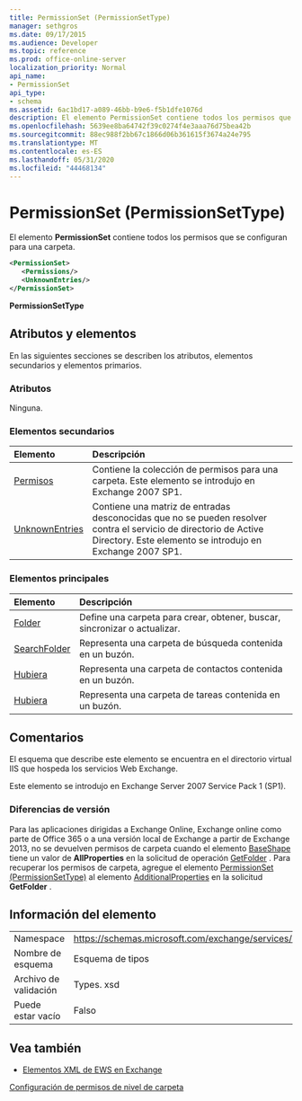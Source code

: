```yaml
---
title: PermissionSet (PermissionSetType)
manager: sethgros
ms.date: 09/17/2015
ms.audience: Developer
ms.topic: reference
ms.prod: office-online-server
localization_priority: Normal
api_name:
- PermissionSet
api_type:
- schema
ms.assetid: 6ac1bd17-a089-46bb-b9e6-f5b1dfe1076d
description: El elemento PermissionSet contiene todos los permisos que se configuran para una carpeta.
ms.openlocfilehash: 5639ee8ba64742f39c0274f4e3aaa76d75bea42b
ms.sourcegitcommit: 88ec988f2bb67c1866d06b361615f3674a24e795
ms.translationtype: MT
ms.contentlocale: es-ES
ms.lasthandoff: 05/31/2020
ms.locfileid: "44468134"
---
```

# <a name="permissionset-permissionsettype"></a>PermissionSet (PermissionSetType)

El elemento **PermissionSet** contiene todos los permisos que se configuran para una carpeta. 
  
```XML
<PermissionSet>
   <Permissions/>
   <UnknownEntries/>
</PermissionSet>
```

 **PermissionSetType**
## <a name="attributes-and-elements"></a>Atributos y elementos

En las siguientes secciones se describen los atributos, elementos secundarios y elementos primarios.
  
### <a name="attributes"></a>Atributos

Ninguna.
  
### <a name="child-elements"></a>Elementos secundarios

|**Elemento**|**Descripción**|
|:-----|:-----|
|[Permisos](permissions.md) <br/> |Contiene la colección de permisos para una carpeta. Este elemento se introdujo en Exchange 2007 SP1.  <br/> |
|[UnknownEntries](unknownentries.md) <br/> |Contiene una matriz de entradas desconocidas que no se pueden resolver contra el servicio de directorio de Active Directory. Este elemento se introdujo en Exchange 2007 SP1.  <br/> |
   
### <a name="parent-elements"></a>Elementos principales

|**Elemento**|**Descripción**|
|:-----|:-----|
|[Folder](folder.md) <br/> |Define una carpeta para crear, obtener, buscar, sincronizar o actualizar.  <br/> |
|[SearchFolder](searchfolder.md) <br/> |Representa una carpeta de búsqueda contenida en un buzón.  <br/> |
|[Hubiera](contactsfolder.md) <br/> |Representa una carpeta de contactos contenida en un buzón.  <br/> |
|[Hubiera](tasksfolder.md) <br/> |Representa una carpeta de tareas contenida en un buzón.  <br/> |
   
## <a name="remarks"></a>Comentarios

El esquema que describe este elemento se encuentra en el directorio virtual IIS que hospeda los servicios Web Exchange.
  
Este elemento se introdujo en Exchange Server 2007 Service Pack 1 (SP1).
  
### <a name="version-differences"></a>Diferencias de versión

Para las aplicaciones dirigidas a Exchange Online, Exchange online como parte de Office 365 o a una versión local de Exchange a partir de Exchange 2013, no se devuelven permisos de carpeta cuando el elemento [BaseShape](baseshape.md) tiene un valor de **AllProperties** en la solicitud de operación [GetFolder](getfolder-operation.md) . Para recuperar los permisos de carpeta, agregue el elemento [PermissionSet (PermissionSetType)](permissionset-permissionsettype.md) al elemento [AdditionalProperties](additionalproperties.md) en la solicitud **GetFolder** . 
  
## <a name="element-information"></a>Información del elemento

|||
|:-----|:-----|
|Namespace  <br/> |https://schemas.microsoft.com/exchange/services/2006/types  <br/> |
|Nombre de esquema  <br/> |Esquema de tipos  <br/> |
|Archivo de validación  <br/> |Types. xsd  <br/> |
|Puede estar vacío  <br/> |Falso  <br/> |
   
## <a name="see-also"></a>Vea también



- [Elementos XML de EWS en Exchange](ews-xml-elements-in-exchange.md)


[Configuración de permisos de nivel de carpeta](https://msdn.microsoft.com/library/c7530e86-5112-401c-b10a-9c054ae59f07%28Office.15%29.aspx)

